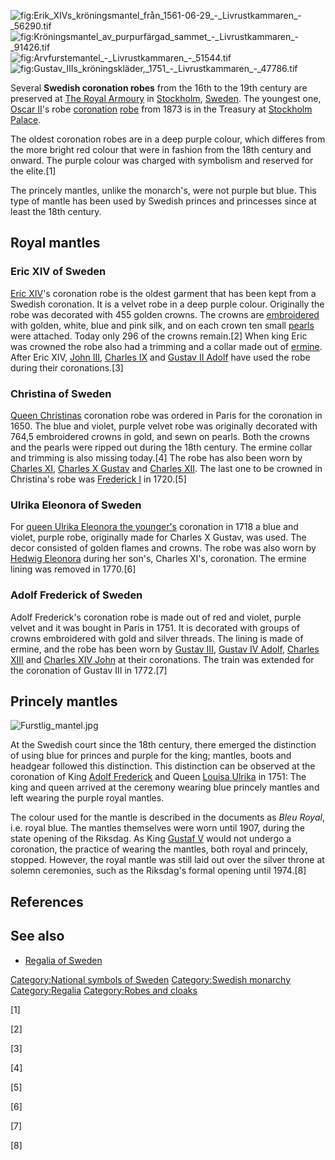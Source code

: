 ![](Erik_XIVs_kröningsmantel_från_1561-06-29_-_Livrustkammaren_-_56290.tif "fig:Erik_XIVs_kröningsmantel_från_1561-06-29_-_Livrustkammaren_-_56290.tif")
![](Kröningsmantel_av_purpurfärgad_sammet_-_Livrustkammaren_-_91426.tif "fig:Kröningsmantel_av_purpurfärgad_sammet_-_Livrustkammaren_-_91426.tif")
![](Arvfurstemantel_-_Livrustkammaren_-_51544.tif "fig:Arvfurstemantel_-_Livrustkammaren_-_51544.tif")
![](Gustav_IIIs_kröningskläder,_1751_-_Livrustkammaren_-_47786.tif "fig:Gustav_IIIs_kröningskläder,_1751_-_Livrustkammaren_-_47786.tif")

Several **Swedish coronation robes** from the 16th to the 19th century
are preserved at [The Royal Armoury](Livrustkammaren "wikilink") in
[Stockholm](Stockholm "wikilink"), [Sweden](Sweden "wikilink"). The
youngest one, [Oscar II](Oscar_II_of_Sweden "wikilink")'s robe
[coronation](coronation "wikilink") [robe](robe "wikilink") from 1873 is
in the Treasury at [Stockholm Palace](Stockholm_Palace "wikilink").

The oldest coronation robes are in a deep purple colour, which differes
from the more bright red colour that were in fashion from the 18th
century and onward. The purple colour was charged with symbolism and
reserved for the elite.[1]

The princely mantles, unlike the monarch's, were not purple but blue.
This type of mantle has been used by Swedish princes and princesses
since at least the 18th century.

## Royal mantles

### Eric XIV of Sweden

[Eric XIV](Eric_XIV_of_Sweden "wikilink")'s coronation robe is the
oldest garment that has been kept from a Swedish coronation. It is a
velvet robe in a deep purple colour. Originally the robe was decorated
with 455 golden crowns. The crowns are
[embroidered](embroidered "wikilink") with golden, white, blue and pink
silk, and on each crown ten small [pearls](pearl "wikilink") were
attached. Today only 296 of the crowns remain.[2] When king Eric was
crowned the robe also had a trimming and a collar made out of
[ermine](ermine "wikilink"). After Eric XIV, [John
III](John_III_of_Sweden "wikilink"), [Charles
IX](Charles_IX_of_Sweden "wikilink") and [Gustav II
Adolf](Gustavus_Adolphus_of_Sweden "wikilink") have used the robe during
their coronations.[3]

### Christina of Sweden

[Queen Christinas](Christina,_Queen_of_Sweden "wikilink") coronation
robe was ordered in Paris for the coronation in 1650. The blue and
violet, purple velvet robe was originally decorated with 764,5
embroidered crowns in gold, and sewn on pearls. Both the crowns and the
pearls were ripped out during the 18th century. The ermine collar and
trimming is also missing today.[4] The robe has also been worn by
[Charles XI](Charles_XI_of_Sweden "wikilink"), [Charles X
Gustav](Charles_X_Gustav_of_Sweden "wikilink") and [Charles
XII](Charles_XII_of_Sweden "wikilink"). The last one to be crowned in
Christina's robe was [Frederick I](Frederick_I_of_Sweden "wikilink") in
1720.[5]

### Ulrika Eleonora of Sweden

For [queen Ulrika Eleonora the
younger's](Ulrika_Eleonora,_Queen_of_Sweden "wikilink") coronation in
1718 a blue and violet, purple robe, originally made for Charles X
Gustav, was used. The decor consisted of golden flames and crowns. The
robe was also worn by [Hedwig
Eleonora](Hedwig_Eleonora_of_Holstein-Gottorp "wikilink") during her
son's, Charles XI's, coronation. The ermine lining was removed in
1770.[6]

### Adolf Frederick of Sweden

Adolf Frederick's coronation robe is made out of red and violet, purple
velvet and it was bought in Paris in 1751. It is decorated with groups
of crowns embroidered with gold and silver threads. The lining is made
of ermine, and the robe has been worn by [Gustav
III](Gustav_III_of_Sweden "wikilink"), [Gustav IV
Adolf](Gustav_IV_Adolf_of_Sweden "wikilink"), [Charles
XIII](Charles_XIII_of_Sweden "wikilink") and [Charles XIV
John](Charles_XIV_John_of_Sweden "wikilink") at their coronations. The
train was extended for the coronation of Gustav III in 1772.[7]

## Princely mantles

![](Furstlig_mantel.jpg "Furstlig_mantel.jpg")

At the Swedish court since the 18th century, there emerged the
distinction of using blue for princes and purple for the king; mantles,
boots and headgear followed this distinction. This distinction can be
observed at the coronation of King [Adolf
Frederick](Adolf_Frederick,_King_of_Sweden "wikilink") and Queen [Louisa
Ulrika](Louisa_Ulrika_of_Prussia "wikilink") in 1751: The king and queen
arrived at the ceremony wearing blue princely mantles and left wearing
the purple royal mantles.

The colour used for the mantle is described in the documents as *Bleu
Royal*, i.e. royal blue. The mantles themselves were worn until 1907,
during the state opening of the Riksdag. As King [Gustaf
V](Gustaf_V_of_Sweden "wikilink") would not undergo a coronation, the
practice of wearing the mantles, both royal and princely, stopped.
However, the royal mantle was still laid out over the silver throne at
solemn ceremonies, such as the Riksdag's formal opening until 1974.[8]

## References

## See also

-   [Regalia of Sweden](Regalia_of_Sweden "wikilink")

[Category:National symbols of
Sweden](Category:National_symbols_of_Sweden "wikilink")
[Category:Swedish monarchy](Category:Swedish_monarchy "wikilink")
[Category:Regalia](Category:Regalia "wikilink") [Category:Robes and
cloaks](Category:Robes_and_cloaks "wikilink")

[1]

[2]

[3]

[4]

[5]

[6]

[7]

[8]